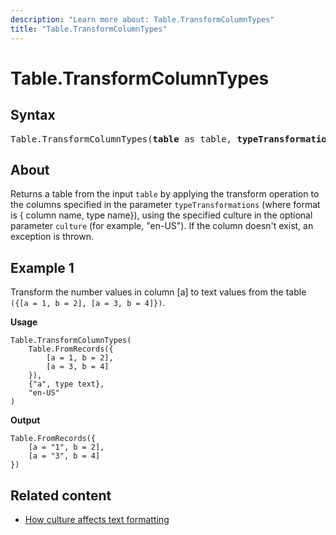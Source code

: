 ```yaml
---
description: "Learn more about: Table.TransformColumnTypes"
title: "Table.TransformColumnTypes"
---
```

# Table.TransformColumnTypes

## Syntax

<pre>
Table.TransformColumnTypes(<b>table</b> as table, <b>typeTransformations</b> as list, optional <b>culture</b> as nullable text) as table
</pre>
  
## About

Returns a table from the input `table` by applying the transform operation to the columns specified in the parameter `typeTransformations` (where format is { column name, type name}), using the specified culture in the optional parameter `culture` (for example, "en-US"). If the column doesn't exist, an exception is thrown.

## Example 1

Transform the number values in column [a] to text values from the table `({[a = 1, b = 2], [a = 3, b = 4]})`.

**Usage**

```powerquery-m
Table.TransformColumnTypes(
    Table.FromRecords({
        [a = 1, b = 2],
        [a = 3, b = 4]
    }),
    {"a", type text},
    "en-US"
)
```

**Output**

```powerquery-m
Table.FromRecords({
    [a = "1", b = 2],
    [a = "3", b = 4]
})
```

## Related content

* [How culture affects text formatting](how-culture-affects-text-formatting.md)

